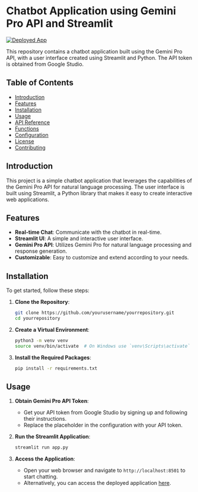 # Chatbot Application using Gemini Pro API and Streamlit

[![Deployed App](https://img.shields.io/badge/Deployed%20App-Streamlit-green)](https://geminichatbot-pro.streamlit.app/)

This repository contains a chatbot application built using the Gemini Pro API, with a user interface created using Streamlit and Python. The API token is obtained from Google Studio.

## Table of Contents

- [Introduction](#introduction)
- [Features](#features)
- [Installation](#installation)
- [Usage](#usage)
- [API Reference](#api-reference)
- [Functions](#functions)
- [Configuration](#configuration)
- [License](#license)
- [Contributing](#contributing)

## Introduction

This project is a simple chatbot application that leverages the capabilities of the Gemini Pro API for natural language processing. The user interface is built using Streamlit, a Python library that makes it easy to create interactive web applications.

## Features

- **Real-time Chat**: Communicate with the chatbot in real-time.
- **Streamlit UI**: A simple and interactive user interface.
- **Gemini Pro API**: Utilizes Gemini Pro for natural language processing and response generation.
- **Customizable**: Easy to customize and extend according to your needs.

## Installation

To get started, follow these steps:

1. **Clone the Repository**:
    ```bash
    git clone https://github.com/yourusername/yourrepository.git
    cd yourrepository
    ```

2. **Create a Virtual Environment**:
    ```bash
    python3 -m venv venv
    source venv/bin/activate  # On Windows use `venv\Scripts\activate`
    ```

3. **Install the Required Packages**:
    ```bash
    pip install -r requirements.txt
    ```

## Usage

1. **Obtain Gemini Pro API Token**:
   - Get your API token from Google Studio by signing up and following their instructions.
   - Replace the placeholder in the configuration with your API token.

2. **Run the Streamlit Application**:
    ```bash
    streamlit run app.py
    ```

3. **Access the Application**:
   - Open your web browser and navigate to `http://localhost:8501` to start chatting.
   - Alternatively, you can access the deployed application [here](https://geminichatbot-pro.streamlit.app/).


